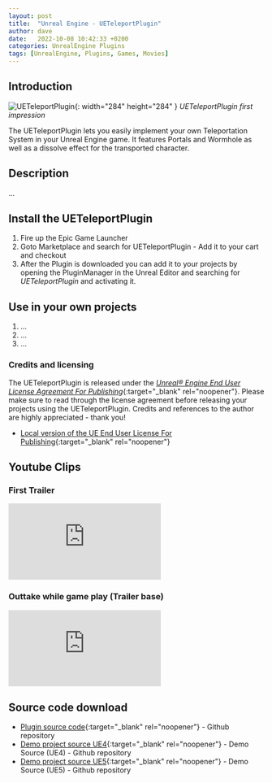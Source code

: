 ```yaml
---
layout: post
title:  "Unreal Engine - UETeleportPlugin"
author: dave
date:   2022-10-08 10:42:33 +0200
categories: UnrealEngine Plugins
tags: [UnrealEngine, Plugins, Games, Movies]
---
```


## Introduction
![UETeleportPlugin](../../assets/img/projects/ueteleportplugin/TeleporterIntro_MainImage_1920x1080.png){: width="284" height="284" }
_UETeleportPlugin first impression_

The UETeleportPlugin lets you easily implement your own Teleportation System in your Unreal Engine game. It features Portals and Wormhole as well as a dissolve effect for the transported character.

## Description
...

## Install the UETeleportPlugin
1. Fire up the Epic Game Launcher
2. Goto Marketplace and search for UETeleportPlugin - Add it to your cart and checkout
3. After the Plugin is downloaded you can add it to your projects by opening the PluginManager in the Unreal Editor and searching for *UETeleportPlugin* and activating it.

## Use in your own projects

1. ...
2. ...
3. ...


### Credits and licensing
The UETeleportPlugin is released under the [_Unreal® Engine End User License Agreement For Publishing_](https://www.unrealengine.com/en-US/eula/unreal?sessionInvalidated=true){:target="_blank" rel="noopener"}. Please make sure to read through the license agreement before releasing your projects using the UETeleportPlugin. Credits and references to the author are highly appreciated - thank you!
- [Local version of the UE End User License For Publishing](/assets/docs/ue/LICENSE){:target="_blank" rel="noopener"}


## Youtube Clips
### First Trailer
<div class="container-responsive-iframe">
  <iframe class="responsive-iframe" src="https://www.youtube.com/embed/v8Az2MHcF_g" title="YouTube video player" frameborder="0" allow="accelerometer; autoplay; clipboard-write; encrypted-media; gyroscope; picture-in-picture" allowfullscreen></iframe>
</div>

### Outtake while game play (Trailer base)
<div class="container-responsive-iframe">
  <iframe class="responsive-iframe" src="https://www.youtube.com/embed/fcvcSzapRgE" title="YouTube video player" frameborder="0" allow="accelerometer; autoplay; clipboard-write; encrypted-media; gyroscope; picture-in-picture" allowfullscreen></iframe>
</div>

## Source code download
- [Plugin source code](https://github.com/jetedonner/PlayerStartPlugin){:target="_blank" rel="noopener"} - Github repository
- [Demo project source UE4](https://github.com/jetedonner/UE4_PlayerStartDemo){:target="_blank" rel="noopener"} - Demo Source (UE4) - Github repository
- [Demo project source UE5](https://github.com/jetedonner/UE5_PlayerStartDemo){:target="_blank" rel="noopener"} - Demo Source (UE5) - Github repository
